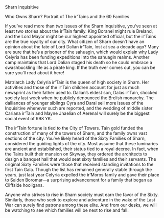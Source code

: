 Sharn Inquisitive

Who Owns Sharn? Portrait of The ir’Tains and the 60 Families

If you’ve read more than two issues of the Sharn Inquisitive, you’ve seen at least two stories about the ir’Tain family. King Boranel might rule Breland, and the Lord Mayor might be our highest appointed official, but the ir’Tains are the true royalty of our city. What citizen of Sharn doesn’t have an opinion about the fate of Lord Dalian ir’Tain, lost at sea a decade ago? Many are sure that he’s a prisoner of the sahuagin, which would explain why Lady Celyria has been funding expeditions into the sahuagin realms. Another camp maintains that Lord Dalian staged his death so he could embrace a swashbuckling life as a pirate king. If the truth ever comes out, you can be sure you’ll read about it here!

Matriarch Lady Celyria ir’Tain is the queen of high society in Sharn. Her activities and those of the ir’Tain children account for just as much newsprint as their father used to. Dalian’s eldest son, Dalas ir’Tain, shocked society last week when he publicly denounced the Brelish monarchy. The dalliances of younger siblings Cyra and Daral sell more issues of the Inquisitive whenever such are reported, and the wedding of middle sister Cariana ir’Tain and Mayne Jhaelian of Aerenal will surely be the biggest social event of 998 YK.

The ir’Tain fortune is tied to the City of Towers. Tain gold funded the construction of many of the towers of Sharn, and the family owns vast sections of the city. You’ve likely heard of the Sixty Families of Sharn, considered the guiding lights of the city. Most assume that these luminaries are ancient and established, their status tied to a royal decree. In fact, when the Tains built their mansion on Skyway, they ordered the architects to design a banquet hall that would seat sixty families and their servants. The original Sixty Families were those that received standing invitations to the first Tain Gala. Though the list has remained generally stable through the years, just last year Celyria expelled the ir’Moros family and gave their place to Saiden Boromar—a surprising advancement for a family that began as Cliffside hooligans.

Anyone who strives to rise in Sharn society must earn the favor of the Sixty. Similarly, those who seek to explore and adventure in the wake of the Last War can surely find patrons among these elite. And from our desks, we will be watching to see which families will be next to rise and fall.